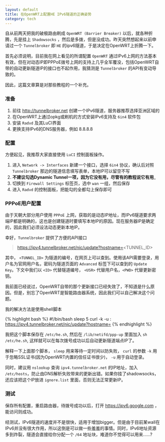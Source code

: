 ```yaml
---
layout: default
title: 在OpenWRT上配置HE IPv6隧道的正确姿势
category: tech
---
```

自从前两天把我的破极路由刷成 `OpenWRT (Barrier Breaker)` 以后，就各种折腾，先是挂上 `Shadowsocks` ，然后是多拨，但是没成功。昨天突然想起来以前申请过一个 `Tunnelbroker` 即 `HE` 的ipv6隧道，于是决定在OpenWRT上折腾一下。

首先必须说明，目前我在网上看见的所谓配置 `OpenWRT` 通过IPv6上网的方法基本有效，但在对动态IP即PPPoE拨号上网的支持上几乎全军覆没，包括OpenWRT自带的自动更新隧道IP的接口也不起作用，我猜测是 `Tunnelbroker` 的API有变动导致的。

因此，这篇文章算是对那些教程的一个补充。

<!--more-->

### 准备

1. 前往 <http://tunnelbroker.net> 创建一个IPv6隧道，服务器推荐选择亚洲区域的
2. 在OpenWRT上通过opkg或刷机的方式安装IPv6支持及 `6in4` 软件包
3. 安装 `Radvd` 及其LuCI界面
3. 更换支持IPv6的DNS服务器，例如 8.8.8.8

### 配置

方便起见，我推荐大家直接使用 `LuCI` 控制面板操作。

1. 进入 `Network -> Interfaces` 新建一个接口，选择 `6in4` 协议，确认后对照 `Tunnelbroker` 那边的隧道信息填写表单，本地IP可以留空不写
2. __不建议勾选Dynamic Tunnel一项，因为它没有用，尽管有的教程说它有用___
3. 切换到 `Firewall Settings` 标签页，选中 `wan` 一组，然后保存
4. 进入 `Radvd` 的控制面板，把能勾的全都勾上保存即可

### PPPoE用户配置

由于天朝大部分用户使用 `PPPoE` 上网，获取的是动态IP地址，而IPv6隧道要求两端IP都是明确的，这也是创建隧道时要填写本地IP的原因。现在服务器IP是确定的，因此我们必须设法动态更新本地IP。

幸好，`Tunnelbroker` 提供了方便的API接口

>  https://ipv4.tunnelbroker.net/nic/update?hostname=<TUNNEL_ID\>

其中， `<TUNNEL_ID>` 为隧道的编号，在网页上可以查到。使用该API需要登录，用户名为官网用户名，密码为隧道页面的 `Advanced` 标签下可以查到的 `Update Key`。下文中我们以 `<ID>` 代替隧道编号， `<USR>` 代替用户名，`<PWD>` 代替更新密钥。

我前面已经说过，OpenWRT自带的那个更新接口已经失效了，不知道是什么原因。但是，别忘了OpenWRT是智能路由器系统，因此我们可以自己解决这个问题。

我的解决方法是使用shell脚本

{% highlight bash %}
#!/bin/bash
sleep 5
curl -k -u <USR>:<PWD> https://ipv4.tunnelbroker.net/nic/update?hostname=<ID>
{% endhighlight %}

我把这个脚本保存在 `/etc/he.sh`, 然后在 `/lib/netifd/ppp-up` 里面加入 `sh /etc/he.sh`, 这样就可以在每次拨号成功以后自动更新隧道端点IP了。

解释一下上面那个脚本， `sleep` 用来等待一定时间以防失败， `curl` 的参数 `-k` 用于忽略SSL证书(因为OpenWRT内置的信任证书很少)， `-u` 用于自动登录。

同时，建议用 `nslookup` 查询 `ipv4.tunnelbroker.net` 的IP地址，加入 `/etc/hosts`，防止由DNS解析失败带来的更新出错。如果你挂了shadowsocks，还应该把这个IP放进 `ignore.list` 里面，否则无法正常更新IP。

### 测试

保存所有配置，重启路由器，待拨号成功以后，打开 <https://ipv6.google.com> ，能访问则成功。

经测试，IPv6隧道的速度并不是很快，适用于增加bigger。但是由于目前某wall在IPv6并没有很大作用，所以这倒是可以做一些羞羞的事情。同时，IPv6地址资源多到炸裂，隧道会直接给你分配一个 `/64` 地址块，难道你不觉得可以用来......?